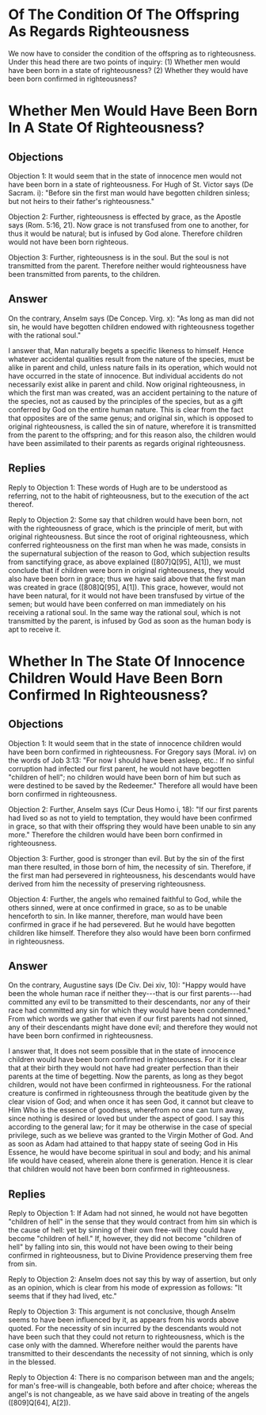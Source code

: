 # Of The Condition Of The Offspring As Regards Righteousness

We now have to consider the condition of the offspring as to righteousness. Under this head there are two points of inquiry:
(1) Whether men would have been born in a state of righteousness?
(2) Whether they would have been born confirmed in righteousness?
# Whether Men Would Have Been Born In A State Of Righteousness?

## Objections

Objection 1: It would seem that in the state of innocence men would not have been born in a state of righteousness. For Hugh of St. Victor says (De Sacram. i): "Before sin the first man would have begotten children sinless; but not heirs to their father's righteousness."

Objection 2: Further, righteousness is effected by grace, as the Apostle says (Rom. 5:16, 21). Now grace is not transfused from one to another, for thus it would be natural; but is infused by God alone. Therefore children would not have been born righteous.

Objection 3: Further, righteousness is in the soul. But the soul is not transmitted from the parent. Therefore neither would righteousness have been transmitted from parents, to the children.

## Answer

On the contrary, Anselm says (De Concep. Virg. x): "As long as man did not sin, he would have begotten children endowed with righteousness together with the rational soul."

I answer that, Man naturally begets a specific likeness to himself. Hence whatever accidental qualities result from the nature of the species, must be alike in parent and child, unless nature fails in its operation, which would not have occurred in the state of innocence. But individual accidents do not necessarily exist alike in parent and child. Now original righteousness, in which the first man was created, was an accident pertaining to the nature of the species, not as caused by the principles of the species, but as a gift conferred by God on the entire human nature. This is clear from the fact that opposites are of the same genus; and original sin, which is opposed to original righteousness, is called the sin of nature, wherefore it is transmitted from the parent to the offspring; and for this reason also, the children would have been assimilated to their parents as regards original righteousness.

## Replies

Reply to Objection 1: These words of Hugh are to be understood as referring, not to the habit of righteousness, but to the execution of the act thereof.

Reply to Objection 2: Some say that children would have been born, not with the righteousness of grace, which is the principle of merit, but with original righteousness. But since the root of original righteousness, which conferred righteousness on the first man when he was made, consists in the supernatural subjection of the reason to God, which subjection results from sanctifying grace, as above explained ([807]Q[95], A[1]), we must conclude that if children were born in original righteousness, they would also have been born in grace; thus we have said above that the first man was created in grace ([808]Q[95], A[1]). This grace, however, would not have been natural, for it would not have been transfused by virtue of the semen; but would have been conferred on man immediately on his receiving a rational soul. In the same way the rational soul, which is not transmitted by the parent, is infused by God as soon as the human body is apt to receive it.
# Whether In The State Of Innocence Children Would Have Been Born Confirmed In Righteousness?

## Objections

Objection 1: It would seem that in the state of innocence children would have been born confirmed in righteousness. For Gregory says (Moral. iv) on the words of Job 3:13: "For now I should have been asleep, etc.: If no sinful corruption had infected our first parent, he would not have begotten "children of hell"; no children would have been born of him but such as were destined to be saved by the Redeemer." Therefore all would have been born confirmed in righteousness.

Objection 2: Further, Anselm says (Cur Deus Homo i, 18): "If our first parents had lived so as not to yield to temptation, they would have been confirmed in grace, so that with their offspring they would have been unable to sin any more." Therefore the children would have been born confirmed in righteousness.

Objection 3: Further, good is stronger than evil. But by the sin of the first man there resulted, in those born of him, the necessity of sin. Therefore, if the first man had persevered in righteousness, his descendants would have derived from him the necessity of preserving righteousness.

Objection 4: Further, the angels who remained faithful to God, while the others sinned, were at once confirmed in grace, so as to be unable henceforth to sin. In like manner, therefore, man would have been confirmed in grace if he had persevered. But he would have begotten children like himself. Therefore they also would have been born confirmed in righteousness.

## Answer

On the contrary, Augustine says (De Civ. Dei xiv, 10): "Happy would have been the whole human race if neither they---that is our first parents---had committed any evil to be transmitted to their descendants, nor any of their race had committed any sin for which they would have been condemned." From which words we gather that even if our first parents had not sinned, any of their descendants might have done evil; and therefore they would not have been born confirmed in righteousness.

I answer that, It does not seem possible that in the state of innocence children would have been born confirmed in righteousness. For it is clear that at their birth they would not have had greater perfection than their parents at the time of begetting. Now the parents, as long as they begot children, would not have been confirmed in righteousness. For the rational creature is confirmed in righteousness through the beatitude given by the clear vision of God; and when once it has seen God, it cannot but cleave to Him Who is the essence of goodness, wherefrom no one can turn away, since nothing is desired or loved but under the aspect of good. I say this according to the general law; for it may be otherwise in the case of special privilege, such as we believe was granted to the Virgin Mother of God. And as soon as Adam had attained to that happy state of seeing God in His Essence, he would have become spiritual in soul and body; and his animal life would have ceased, wherein alone there is generation. Hence it is clear that children would not have been born confirmed in righteousness.

## Replies

Reply to Objection 1: If Adam had not sinned, he would not have begotten "children of hell" in the sense that they would contract from him sin which is the cause of hell: yet by sinning of their own free-will they could have become "children of hell." If, however, they did not become "children of hell" by falling into sin, this would not have been owing to their being confirmed in righteousness, but to Divine Providence preserving them free from sin.

Reply to Objection 2: Anselm does not say this by way of assertion, but only as an opinion, which is clear from his mode of expression as follows: "It seems that if they had lived, etc."

Reply to Objection 3: This argument is not conclusive, though Anselm seems to have been influenced by it, as appears from his words above quoted. For the necessity of sin incurred by the descendants would not have been such that they could not return to righteousness, which is the case only with the damned. Wherefore neither would the parents have transmitted to their descendants the necessity of not sinning, which is only in the blessed.

Reply to Objection 4: There is no comparison between man and the angels; for man's free-will is changeable, both before and after choice; whereas the angel's is not changeable, as we have said above in treating of the angels ([809]Q[64], A[2]).
